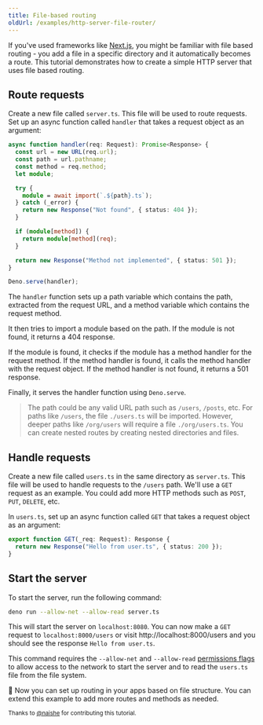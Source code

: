 ```yaml
---
title: File-based routing
oldUrl: /examples/http-server-file-router/
---
```


If you've used frameworks like [Next.js](https://nextjs.org/), you might be
familiar with file based routing - you add a file in a specific directory and it
automatically becomes a route. This tutorial demonstrates how to create a simple
HTTP server that uses file based routing.

## Route requests

Create a new file called `server.ts`. This file will be used to route requests.
Set up an async function called `handler` that takes a request object as an
argument:

```ts title="server.ts"
async function handler(req: Request): Promise<Response> {
  const url = new URL(req.url);
  const path = url.pathname;
  const method = req.method;
  let module;

  try {
    module = await import(`.${path}.ts`);
  } catch (_error) {
    return new Response("Not found", { status: 404 });
  }

  if (module[method]) {
    return module[method](req);
  }

  return new Response("Method not implemented", { status: 501 });
}

Deno.serve(handler);
```

The `handler` function sets up a path variable which contains the path,
extracted from the request URL, and a method variable which contains the request
method.

It then tries to import a module based on the path. If the module is not found,
it returns a 404 response.

If the module is found, it checks if the module has a method handler for the
request method. If the method handler is found, it calls the method handler with
the request object. If the method handler is not found, it returns a 501
response.

Finally, it serves the handler function using `Deno.serve`.

> The path could be any valid URL path such as `/users`, `/posts`, etc. For
> paths like `/users`, the file `./users.ts` will be imported. However, deeper
> paths like `/org/users` will require a file `./org/users.ts`. You can create
> nested routes by creating nested directories and files.

## Handle requests

Create a new file called `users.ts` in the same directory as `server.ts`. This
file will be used to handle requests to the `/users` path. We'll use a `GET`
request as an example. You could add more HTTP methods such as `POST`, `PUT`,
`DELETE`, etc.

In `users.ts`, set up an async function called `GET` that takes a request object
as an argument:

```ts title="users.ts"
export function GET(_req: Request): Response {
  return new Response("Hello from user.ts", { status: 200 });
}
```

## Start the server

To start the server, run the following command:

```sh
deno run --allow-net --allow-read server.ts
```

This will start the server on `localhost:8080`. You can now make a `GET` request
to `localhost:8000/users` or visit http://localhost:8000/users and you should
see the response `Hello from user.ts`.

This command requires the `--allow-net` and `--allow-read`
[permissions flags](/runtime/fundamentals/security/) to allow access to the
network to start the server and to read the `users.ts` file from the file
system.

🦕 Now you can set up routing in your apps based on file structure. You can
extend this example to add more routes and methods as needed.

<small>Thanks to [@naishe](https://github.com/naishe) for contributing this
tutorial.</small>
